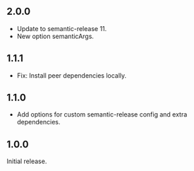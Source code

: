 ## 2.0.0

* Update to semantic-release 11.
* New option semanticArgs.

## 1.1.1

* Fix: Install peer dependencies locally.

## 1.1.0

* Add options for custom semantic-release config and extra dependencies.

## 1.0.0

Initial release.
